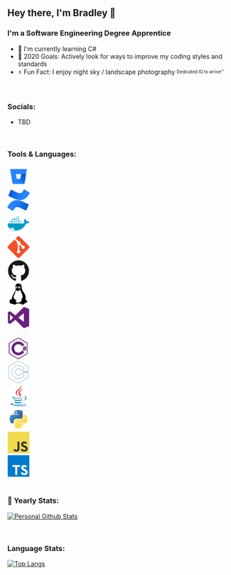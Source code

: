 ## Hey there, I'm Bradley 👋

[//]: # "Trivia"

### I'm a Software Engineering Degree Apprentice

- 🌱 I'm currently learning C#
- 🥅 2020 Goals: Actively look for ways to improve my coding styles and standards
- ⚡ Fun Fact: I enjoy night sky / landscape photography <sub><sup>Dedicated IG to arrive™</sup></sub>

</br>

[//]: # "Account Links [shown]"

### Socials:

- TBD

</br>

[//]: # "Tools & Languages"

### Tools & Languages:

<div class="row">
  <div class="column">
    <img src="https://raw.githubusercontent.com/devicons/devicon/40cd6bc89a299dc50ac289f8e3b071d0dff49d9c/icons/bitbucket/bitbucket-original.svg" alt="Bitbucket" width="50" height="50">
  </div>
  <div class="column">
    <img src="https://raw.githubusercontent.com/devicons/devicon/40cd6bc89a299dc50ac289f8e3b071d0dff49d9c/icons/confluence/confluence-original.svg" alt="Confluence" width="50" height="50">
  </div>
  <div class="column">
    <img src="https://raw.githubusercontent.com/devicons/devicon/40cd6bc89a299dc50ac289f8e3b071d0dff49d9c/icons/docker/docker-plain.svg" alt="Docker" width="50" height="50">
  </div>
  <div class="column">
    <img src="https://raw.githubusercontent.com/devicons/devicon/40cd6bc89a299dc50ac289f8e3b071d0dff49d9c/icons/git/git-plain.svg" alt="Git" width="50" height="50">
  </div>
  <div class="column">
    <img src="https://raw.githubusercontent.com/devicons/devicon/40cd6bc89a299dc50ac289f8e3b071d0dff49d9c/icons/github/github-original.svg" alt="Github" width="50" height="50">
  </div>
  <div class="column">
    <img src="https://raw.githubusercontent.com/devicons/devicon/40cd6bc89a299dc50ac289f8e3b071d0dff49d9c/icons/linux/linux-plain.svg" alt="Linux" width="50" height="50">
  </div>
  <div class="column">
    <img src="https://raw.githubusercontent.com/devicons/devicon/40cd6bc89a299dc50ac289f8e3b071d0dff49d9c/icons/visualstudio/visualstudio-plain.svg" alt="Visual Studio" width="50" height="50">
  </div>
</div>

</br>

<div class="row">
  <div class="column">
    <img src="https://raw.githubusercontent.com/devicons/devicon/40cd6bc89a299dc50ac289f8e3b071d0dff49d9c/icons/csharp/csharp-line.svg" alt="C#" width="50" height="50">
  </div>
  <div class="column">
    <img src="https://raw.githubusercontent.com/devicons/devicon/40cd6bc89a299dc50ac289f8e3b071d0dff49d9c/icons/cplusplus/cplusplus-line.svg" alt="C++" width="50" height="50">
  </div>
  <div class="column">
    <img src="https://raw.githubusercontent.com/devicons/devicon/40cd6bc89a299dc50ac289f8e3b071d0dff49d9c/icons/java/java-original.svg" alt="Java" width="50" height="50">
  </div>
  <div class="column">
    <img src="https://raw.githubusercontent.com/devicons/devicon/40cd6bc89a299dc50ac289f8e3b071d0dff49d9c/icons/python/python-original.svg" alt="Python" width="50" height="50">
  </div>
  <div class="column">
    <img src="https://raw.githubusercontent.com/devicons/devicon/40cd6bc89a299dc50ac289f8e3b071d0dff49d9c/icons/javascript/javascript-original.svg" alt="JS" width="50" height="50">
  </div>
  <div class="column">
    <img src="https://raw.githubusercontent.com/devicons/devicon/40cd6bc89a299dc50ac289f8e3b071d0dff49d9c/icons/typescript/typescript-original.svg" alt="TS" width="50" height="50">
  </div>
</div>

</br>

[//]: # "Yearly Github Stats"

### 📅 Yearly Stats:

[![Personal Github Stats](https://github-readme-stats.vercel.app/api?username=bradg13542&show_icons=true&locale=en&theme=dark&cache_seconds=86400&hide_border=true&count_private=true)](https://github.com/anuraghazra/github-readme-stats)

</br>

[//]: # "Language Stats"

### Language Stats:

[![Top Langs](https://github-readme-stats.vercel.app/api/top-langs/?username=bradg13542&locale=en&theme=dark&cache_seconds=86400&hide_border=true)](https://github.com/anuraghazra/github-readme-stats)

[//]: # "Account Links [not shown]"
[instagram_personal]: https://instagram.com/bradg13542
